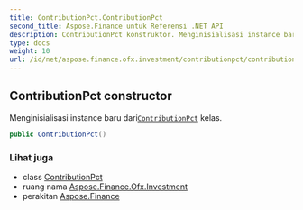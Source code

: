 ```yaml
---
title: ContributionPct.ContributionPct
second_title: Aspose.Finance untuk Referensi .NET API
description: ContributionPct konstruktor. Menginisialisasi instance baru dariContributionPct kelas.
type: docs
weight: 10
url: /id/net/aspose.finance.ofx.investment/contributionpct/contributionpct/
---
```

## ContributionPct constructor

Menginisialisasi instance baru dari[`ContributionPct`](../) kelas.

```csharp
public ContributionPct()
```

### Lihat juga

* class [ContributionPct](../)
* ruang nama [Aspose.Finance.Ofx.Investment](../../contributionpct/)
* perakitan [Aspose.Finance](../../../)


